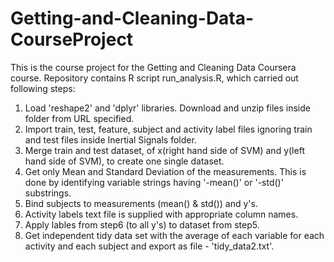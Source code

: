 # Getting-and-Cleaning-Data-CourseProject
This is the course project for the Getting and Cleaning Data Coursera course. Repository contains R script run_analysis.R, which carried out following steps:
1. Load 'reshape2' and 'dplyr' libraries. Download and unzip files inside folder from URL specified.
2. Import train, test, feature, subject and activity label files ignoring train and test files inside Inertial Signals folder.
3. Merge train and test dataset, of x(right hand side of SVM) and y(left hand side of SVM), to create one single dataset. 
4. Get only Mean and Standard Deviation of the measurements. This is done by identifying variable strings having '-mean()' or '-std()' substrings. 
5. Bind subjects to measurements (mean() & std()) and y's.
6. Activity labels text file is supplied with appropriate column names.
7. Apply lables from step6 (to all y's) to dataset from step5.
8. Get independent tidy data set with the average of each variable for each activity and each subject and export as file - 'tidy_data2.txt'.
